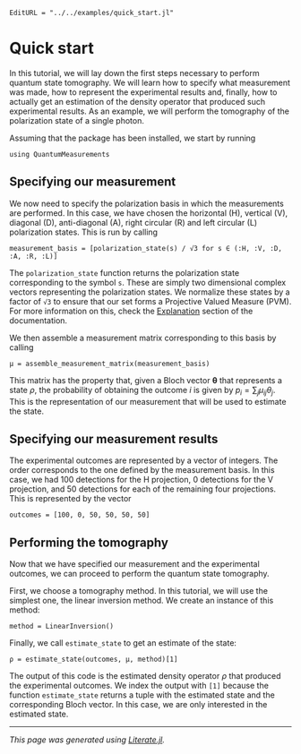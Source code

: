 ```@meta
EditURL = "../../examples/quick_start.jl"
```

# Quick start

In this tutorial, we will lay down the first steps necessary to perform quantum state tomography.
We will learn how to specify what measurement was made, how to represent the experimental results and,
finally, how to actually get an estimation of the density operator that produced such experimental results.
As an example, we will perform the tomography of the polarization state of a single photon.

Assuming that the package has been installed, we start by running

````@example quick_start
using QuantumMeasurements
````

## Specifying our measurement

We now need to specify the polarization basis in which the measurements are performed.
In this case, we have chosen the horizontal (H), vertical (V), diagonal (D), anti-diagonal (A),
right circular (R) and left circular (L) polarization states. This is run by calling

````@example quick_start
measurement_basis = [polarization_state(s) / √3 for s ∈ (:H, :V, :D, :A, :R, :L)]
````

The `polarization_state` function returns the polarization state corresponding to the symbol `s`.
These are simply two dimensional complex vectors representing the polarization states.
We normalize these states by a factor of `√3` to ensure that our set forms a Projective Valued Measure (PVM).
For more information on this, check the [Explanation](explanation.md) section of the documentation.

We then assemble a measurement matrix corresponding to this basis by calling

````@example quick_start
μ = assemble_measurement_matrix(measurement_basis)
````

This matrix has the property that, given a Bloch vector $\boldsymbol{\theta}$ that represents a state $\rho$,
the probability of obtaining the outcome $i$ is given by $p_i = \sum_{j} \mu_{ij} \theta_j$.
This is the representation of our measurement that will be used to estimate the state.

## Specifying our measurement results

The experimental outcomes are represented by a vector of integers.
The order corresponds to the one defined by the measurement basis.
In this case, we had 100 detections for the H projection, 0 detections for the V projection,
and 50 detections for each of the remaining four projections. This is represented by the vector

````@example quick_start
outcomes = [100, 0, 50, 50, 50, 50]
````

## Performing the tomography

Now that we have specified our measurement and the experimental outcomes,
we can proceed to perform the quantum state tomography.

First, we choose a tomography method. In this tutorial, we will use the simplest one,
the linear inversion method. We create an instance of this method:

````@example quick_start
method = LinearInversion()
````

Finally, we call `estimate_state` to get an estimate of the state:

````@example quick_start
ρ = estimate_state(outcomes, μ, method)[1]
````

The output of this code is the estimated density operator $\rho$ that produced the experimental outcomes.
We index the output with `[1]` because the function `estimate_state` returns a tuple
with the estimated state and the corresponding Bloch vector. In this case, we are only interested in the estimated state.

---

*This page was generated using [Literate.jl](https://github.com/fredrikekre/Literate.jl).*

